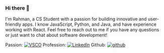 ### Hi there 👋
I'm Rahman, a CS Student with a passion for building innovative and user-friendly apps.
I know JavaScript, Python, and Java, and have experience working with React. 
Feel free to reach out to me if you have any questions or just want to chat about software development!

Passion:
[![VSCO](https://img.shields.io/badge/VSCO-000000?style=for-the-badge&logo=VSCO&logoColor=white)](https://vsco.co/rahmanawan99/gallery)
Profession:
[![Linkedln](https://img.shields.io/badge/Linkedln-000000?style=for-the-badge&logo=Linkedln&logoColor=white)](https://www.linkedin.com/in/rahman-ahmed-awan-b22218193/)
Github:
[![github](https://img.shields.io/badge/GitHub-000000?style=for-the-badge&logo=GitHub&logoColor=white)](https://github.com/Rahmanawan99)



<!--
**Rahmanawan99/Rahmanawan99** is a ✨ _special_ ✨ repository because its `README.md` (this file) appears on your GitHub profile.

Here are some ideas to get you started:

- 🔭 I’m currently working on ...
- 🌱 I’m currently learning ...
- 👯 I’m looking to collaborate on ...
- 🤔 I’m looking for help with ...
- 💬 Ask me about ...
- 📫 How to reach me: ...
- 😄 Pronouns: ...
- ⚡ Fun fact: ...
-->
